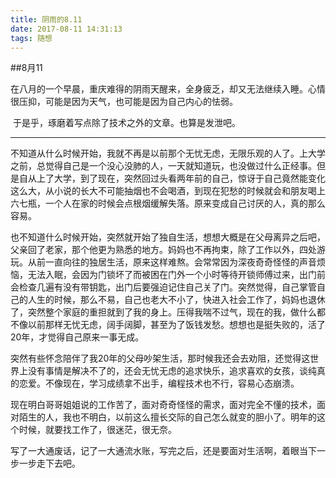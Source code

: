 ```yaml
---
title: 阴雨的8.11
date: 2017-08-11 14:31:13
tags: 随想
---
```


##8月11

​	在八月的一个早晨，重庆难得的阴雨天醒来，全身疲乏，却又无法继续入睡。心情很压抑，可能是因为天气，也可能是因为自己内心的怯弱。

​	于是乎，琢磨着写点除了技术之外的文章。也算是发泄吧。

---

​	不知道从什么时候开始，我就不再是以前那个无忧无虑，无限乐观的人了。上大学之前，总觉得自己是一个没心没肺的人，一天就知道玩，也没做过什么正经事。但是自从上了大学，到了现在，突然回过头看两年前的自己，惊讶于自己竟然能变化这么大，从小说的长大不可能抽烟也不会喝酒，到现在犯愁的时候就会和朋友喝上六七瓶，一个人在家的时候会点根烟缓解失落。原来变成自己讨厌的人，真的那么容易。

​	也不知道什么时候开始，突然就开始了独自生活，想想大概是在父母离异之后吧，父亲回了老家，那个他更为熟悉的地方。妈妈也不再拘束，除了工作以外，四处游玩。从前一直向往的独居生活，原来这样难熬。会常常因为深夜奇奇怪怪的声音烦恼，无法入眠，会因为门锁坏了而被困在门外一个小时等待开锁师傅过来，出门前会检查几遍有没有带钥匙，出门后要强迫记住自己关了门。突然觉得，自己掌管自己的人生的时候，那么不易，自己也老大不小了，快进入社会工作了，妈妈也退休了，突然整个家庭的重担就到了我的身上。压得我喘不过气，现在的我，做什么都不像以前那样无忧无虑，阔手阔脚，甚至为了饭钱发愁。想想也是挺失败的，活了20年，才觉得自己原来一事无成。

​	突然有些怀念陪伴了我20年的父母吵架生活，那时候我还会去劝阻，还觉得这世界上没有事情是解决不了的，还会无忧无虑的追求快乐，追求喜欢的女孩，谈纯真的恋爱。不像现在，学习成绩拿不出手，编程技术也不行，容易心态崩溃。

​	现在明白哥哥姐姐说的工作苦了，面对奇奇怪怪的需求，面对完全不懂的技术，面对陌生的人，我也不明白，以前这么擅长交际的自己怎么就变的胆小了。明年的这个时候，就要找工作了，很迷茫，很无奈。

​	写了一大通废话，记了一大通流水账，写完之后，还是要面对生活啊，着眼当下一步一步走下去吧。